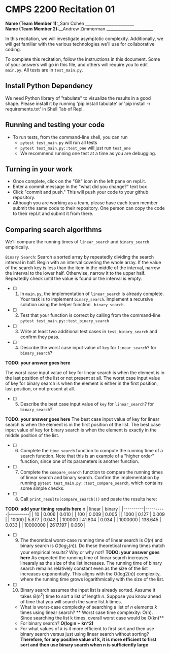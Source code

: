 # CMPS 2200  Recitation 01

**Name (Team Member 1):**_Sam Cohen ________________________  
**Name (Team Member 2):**__Andrew Zimmerman _______________________

In this recitation, we will investigate asymptotic complexity. Additionally, we will get familiar with the various technologies we'll use for collaborative coding.

To complete this recitation, follow the instructions in this document. Some of your answers will go in this file, and others will require you to edit `main.py`. All tests are in `test_main.py`.

## Install Python Dependency

We need Python library of "tabulate" to visualize the results in a good shape. Please install it by running 'pip install tabulate' or 'pip install -r requirements.txt' in Shell Tab of Repl.  

## Running and testing your code

- To run tests, from the command-line shell, you can run
  + `pytest test_main.py` will run all tests
  + `pytest test_main.py::test_one` will just run `test_one`
  + We recommend running one test at a time as you are debugging.

## Turning in your work

- Once complete, click on the "Git" icon in the left pane on repl.it.
- Enter a commit message in the "what did you change?" text box
- Click "commit and push." This will push your code to your github repository.
- Although you are working as a team, please have each team member submit the same code to their repository. One person can copy the code to their repl.it and submit it from there.

## Comparing search algorithms

We'll compare the running times of `linear_search` and `binary_search` empirically.

`Binary Search`: Search a sorted array by repeatedly dividing the search interval in half. Begin with an interval covering the whole array. If the value of the search key is less than the item in the middle of the interval, narrow the interval to the lower half. Otherwise, narrow it to the upper half. Repeatedly check until the value is found or the interval is empty.

- [ ] 1. In `main.py`, the implementation of `linear_search` is already complete. Your task is to implement `binary_search`. Implement a recursive solution using the helper function `_binary_search`. 

- [ ] 2. Test that your function is correct by calling from the command-line `pytest test_main.py::test_binary_search`

- [ ] 3. Write at least two additional test cases in `test_binary_search` and confirm they pass.

- [ ] 4. Describe the worst case input value of `key` for `linear_search`? for `binary_search`? 

**TODO: your answer goes here**

The worst case input value of key for linear search is when the element is in the last position of the list or not present at all.
The worst case input value of key for binary search is when the element is either in the first position, last position, or not present at all.
- [ ] 5. Describe the best case input value of `key` for `linear_search`? for `binary_search`?

**TODO: your answer goes here**
The best case input value of key for linear search is when the element is in the first position of the list.
The best case input value of key for binary search is when the element is exactly in the middle position of the list.

- [ ] 6. Complete the `time_search` function to compute the running time of a search function. Note that this is an example of a "higher order" function, since one of its parameters is another function.

- [ ] 7. Complete the `compare_search` function to compare the running times of linear search and binary search. Confirm the implementation by running `pytest test_main.py::test_compare_search`, which contains some simple checks.

- [ ] 8. Call `print_results(compare_search())` and paste the results here:

**TODO: add your timing results here**
 n |   linear |   binary |
|----------|----------|----------|
|       10 |    0.006 |    0.010 |
|      100 |    0.009 |    0.005 |
|     1000 |    0.127 |    0.009 |
|    10000 |    5.877 |    0.043 |
|   100000 |   41.804 |    0.034 |
|  1000000 |  138.645 |    0.033 |
| 10000000 | 2617.197 |    0.060 |

- [ ] 9. The theoretical worst-case running time of linear search is $O(n)$ and binary search is $O(log_2(n))$. Do these theoretical running times match your empirical results? Why or why not?
**TODO: your answer goes here**
As expected the running time of linear search increases linearaly as the size of the list increases.
The running time of binary search remains relatively constant even as the size of the list increases exponentially. This aligns with the O(log2(n)) complexity, where the running time grows logarithmically with the size of the list.

- [ ] 10. Binary search assumes the input list is already sorted. Assume it takes $\Theta(n^2)$ time to sort a list of length $n$. Suppose you know ahead of time that you will search the same list $k$ times. 
  + What is worst-case complexity of searching a list of $n$ elements $k$ times using linear search? ** Worst case time complexity: O(n). Since searching the list k times, overall worst case would be O(kn)**
  + For binary search? **O(log n + kn^2)**
  + For what values of $k$ is it more efficient to first sort and then use binary search versus just using linear search without sorting? **Therefore, for any positive value of k, it is more efficient to first sort and then use binary search when n is sufficiently large**
    
  
